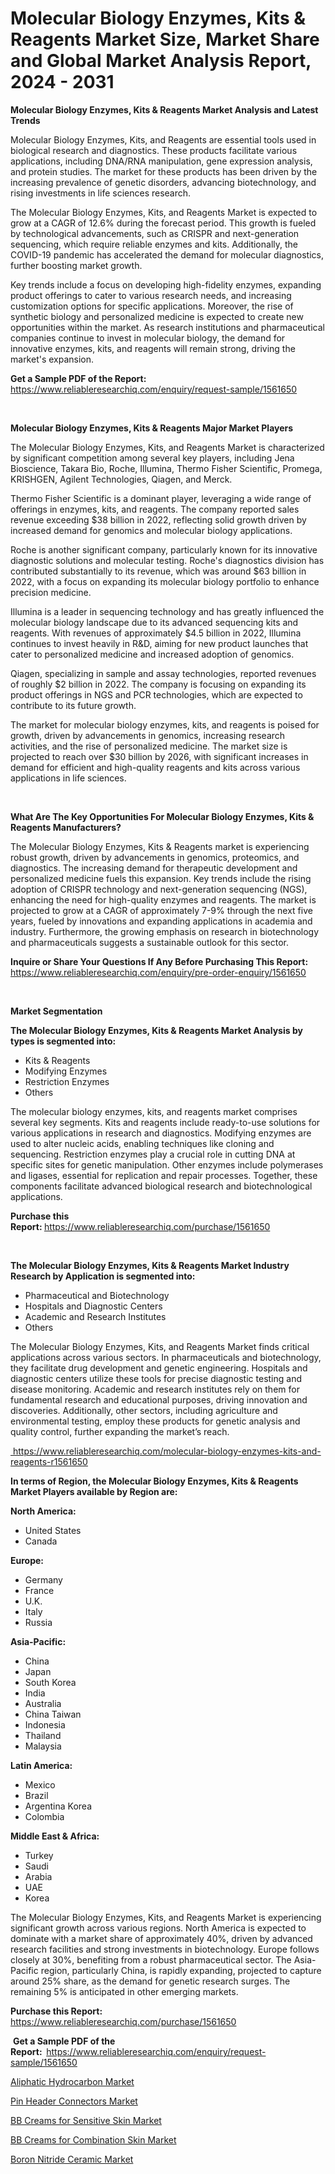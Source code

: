 <p><h1>Molecular Biology Enzymes, Kits & Reagents Market Size, Market Share and Global Market Analysis Report, 2024 - 2031</h1></p><p><strong>Molecular Biology Enzymes, Kits & Reagents Market Analysis and Latest Trends</strong></p>
<p><p>Molecular Biology Enzymes, Kits, and Reagents are essential tools used in biological research and diagnostics. These products facilitate various applications, including DNA/RNA manipulation, gene expression analysis, and protein studies. The market for these products has been driven by the increasing prevalence of genetic disorders, advancing biotechnology, and rising investments in life sciences research.</p><p>The Molecular Biology Enzymes, Kits, and Reagents Market is expected to grow at a CAGR of 12.6% during the forecast period. This growth is fueled by technological advancements, such as CRISPR and next-generation sequencing, which require reliable enzymes and kits. Additionally, the COVID-19 pandemic has accelerated the demand for molecular diagnostics, further boosting market growth. </p><p>Key trends include a focus on developing high-fidelity enzymes, expanding product offerings to cater to various research needs, and increasing customization options for specific applications. Moreover, the rise of synthetic biology and personalized medicine is expected to create new opportunities within the market. As research institutions and pharmaceutical companies continue to invest in molecular biology, the demand for innovative enzymes, kits, and reagents will remain strong, driving the market's expansion.</p></p>
<p><strong>Get a Sample PDF of the Report:&nbsp;</strong> <a href="https://www.reliableresearchiq.com/enquiry/request-sample/1561650">https://www.reliableresearchiq.com/enquiry/request-sample/1561650</a></p>
<p>&nbsp;</p>
<p><strong>Molecular Biology Enzymes, Kits & Reagents Major Market Players</strong></p>
<p><p>The Molecular Biology Enzymes, Kits, and Reagents Market is characterized by significant competition among several key players, including Jena Bioscience, Takara Bio, Roche, Illumina, Thermo Fisher Scientific, Promega, KRISHGEN, Agilent Technologies, Qiagen, and Merck. </p><p>Thermo Fisher Scientific is a dominant player, leveraging a wide range of offerings in enzymes, kits, and reagents. The company reported sales revenue exceeding $38 billion in 2022, reflecting solid growth driven by increased demand for genomics and molecular biology applications.</p><p>Roche is another significant company, particularly known for its innovative diagnostic solutions and molecular testing. Roche's diagnostics division has contributed substantially to its revenue, which was around $63 billion in 2022, with a focus on expanding its molecular biology portfolio to enhance precision medicine.</p><p>Illumina is a leader in sequencing technology and has greatly influenced the molecular biology landscape due to its advanced sequencing kits and reagents. With revenues of approximately $4.5 billion in 2022, Illumina continues to invest heavily in R&D, aiming for new product launches that cater to personalized medicine and increased adoption of genomics.</p><p>Qiagen, specializing in sample and assay technologies, reported revenues of roughly $2 billion in 2022. The company is focusing on expanding its product offerings in NGS and PCR technologies, which are expected to contribute to its future growth.</p><p>The market for molecular biology enzymes, kits, and reagents is poised for growth, driven by advancements in genomics, increasing research activities, and the rise of personalized medicine. The market size is projected to reach over $30 billion by 2026, with significant increases in demand for efficient and high-quality reagents and kits across various applications in life sciences.</p></p>
<p>&nbsp;</p>
<p><strong>What Are The Key Opportunities For Molecular Biology Enzymes, Kits & Reagents Manufacturers?</strong></p>
<p><p>The Molecular Biology Enzymes, Kits & Reagents market is experiencing robust growth, driven by advancements in genomics, proteomics, and diagnostics. The increasing demand for therapeutic development and personalized medicine fuels this expansion. Key trends include the rising adoption of CRISPR technology and next-generation sequencing (NGS), enhancing the need for high-quality enzymes and reagents. The market is projected to grow at a CAGR of approximately 7-9% through the next five years, fueled by innovations and expanding applications in academia and industry. Furthermore, the growing emphasis on research in biotechnology and pharmaceuticals suggests a sustainable outlook for this sector.</p></p>
<p><strong>Inquire or Share Your Questions If Any Before Purchasing This Report:</strong> <a href="https://www.reliableresearchiq.com/enquiry/pre-order-enquiry/1561650">https://www.reliableresearchiq.com/enquiry/pre-order-enquiry/1561650</a></p>
<p>&nbsp;</p>
<p><strong>Market Segmentation</strong></p>
<p><strong>The Molecular Biology Enzymes, Kits & Reagents Market Analysis by types is segmented into:</strong></p>
<p><ul><li>Kits & Reagents</li><li>Modifying Enzymes</li><li>Restriction Enzymes</li><li>Others</li></ul></p>
<p><p>The molecular biology enzymes, kits, and reagents market comprises several key segments. Kits and reagents include ready-to-use solutions for various applications in research and diagnostics. Modifying enzymes are used to alter nucleic acids, enabling techniques like cloning and sequencing. Restriction enzymes play a crucial role in cutting DNA at specific sites for genetic manipulation. Other enzymes include polymerases and ligases, essential for replication and repair processes. Together, these components facilitate advanced biological research and biotechnological applications.</p></p>
<p><strong>Purchase this Report:&nbsp;</strong><a href="https://www.reliableresearchiq.com/purchase/1561650">https://www.reliableresearchiq.com/purchase/1561650</a></p>
<p>&nbsp;</p>
<p><strong>The Molecular Biology Enzymes, Kits & Reagents Market Industry Research by Application is segmented into:</strong></p>
<p><ul><li>Pharmaceutical and Biotechnology</li><li>Hospitals and Diagnostic Centers</li><li>Academic and Research Institutes</li><li>Others</li></ul></p>
<p><p>The Molecular Biology Enzymes, Kits, and Reagents Market finds critical applications across various sectors. In pharmaceuticals and biotechnology, they facilitate drug development and genetic engineering. Hospitals and diagnostic centers utilize these tools for precise diagnostic testing and disease monitoring. Academic and research institutes rely on them for fundamental research and educational purposes, driving innovation and discoveries. Additionally, other sectors, including agriculture and environmental testing, employ these products for genetic analysis and quality control, further expanding the market’s reach.</p></p>
<p><a href="https://www.reliableresearchiq.com/molecular-biology-enzymes-kits-and-reagents-r1561650">&nbsp;https://www.reliableresearchiq.com/molecular-biology-enzymes-kits-and-reagents-r1561650</a></p>
<p><strong>In terms of Region, the Molecular Biology Enzymes, Kits & Reagents Market Players available by Region are:</strong></p>
<p>
    <p> <strong> North America: </strong>
        <ul>
            <li>United States</li>
            <li>Canada</li>
        </ul>
        </p> 
    <p> <strong> Europe: </strong>
        <ul>
            <li>Germany</li>
            <li>France</li>
            <li>U.K.</li>
            <li>Italy</li>
            <li>Russia</li>
        </ul>
        </p> 
    <p> <strong> Asia-Pacific: </strong>
        <ul>
            <li>China</li>
            <li>Japan</li>
            <li>South Korea</li>
            <li>India</li>
            <li>Australia</li>
            <li>China Taiwan</li>
            <li>Indonesia</li>
            <li>Thailand</li>
            <li>Malaysia</li>
        </ul>
        </p> 
    <p> <strong> Latin America: </strong>
        <ul>
            <li>Mexico</li>
            <li>Brazil</li>
            <li>Argentina Korea</li>
            <li>Colombia</li>
        </ul>
        </p> 
    <p> <strong> Middle East & Africa: </strong>
        <ul>
            <li>Turkey</li>
            <li>Saudi</li>
            <li>Arabia</li>
            <li>UAE</li>
            <li>Korea</li>
        </ul>
    </p>
    </p>
<p><p>The Molecular Biology Enzymes, Kits, and Reagents Market is experiencing significant growth across various regions. North America is expected to dominate with a market share of approximately 40%, driven by advanced research facilities and strong investments in biotechnology. Europe follows closely at 30%, benefiting from a robust pharmaceutical sector. The Asia-Pacific region, particularly China, is rapidly expanding, projected to capture around 25% share, as the demand for genetic research surges. The remaining 5% is anticipated in other emerging markets.</p></p>
<p><strong>Purchase this Report: </strong><a href="https://www.reliableresearchiq.com/purchase/1561650">https://www.reliableresearchiq.com/purchase/1561650</a></p>
<p>&nbsp;<strong>Get a Sample PDF of the Report:&nbsp;&nbsp;</strong><a href="https://www.reliableresearchiq.com/enquiry/request-sample/1561650">https://www.reliableresearchiq.com/enquiry/request-sample/1561650</a></p>
<p><strong></strong></p>
<p><p><a href="https://medium.com/@deliaschoen/exploring-aliphatic-hydrocarbon-market-dynamics-revenue-analysis-and-growth-projections-in-the-69578502d417?postPublishedType=repub">Aliphatic Hydrocarbon Market</a></p><p><a href="https://www.linkedin.com/pulse/pin-header-connectors-market-growth-outlook-from-2024-2031-projecting-e3ltf?trackingId=IQpEHy3PQmm2ULsRkKTEWA%3D%3D">Pin Header Connectors Market</a></p><p><a href="https://issuu.com/reportprime-2/docs/bb-creams-for-sensitive-skin-market_b3d6af5665dac3">BB Creams for Sensitive Skin Market</a></p><p><a href="https://issuu.com/reportprime-2/docs/bb-creams-for-combination-skin-mark_3f525841ec3d96">BB Creams for Combination Skin Market</a></p><p><a href="https://medium.com/@deliaschoen/boron-nitride-ceramic-market-size-share-competitive-landscape-and-trend-analysis-report-by-type-d97e4d22f897">Boron Nitride Ceramic Market</a></p></p>